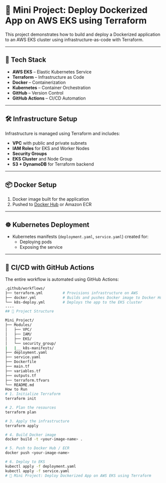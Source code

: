 # 🚀 Mini Project: Deploy Dockerized App on AWS EKS using Terraform

This project demonstrates how to build and deploy a Dockerized application to an AWS EKS cluster using infrastructure-as-code with Terraform.

---

## 🧰 Tech Stack

- **AWS EKS** – Elastic Kubernetes Service
- **Terraform** – Infrastructure as Code
- **Docker** – Containerization
- **Kubernetes** – Container Orchestration
- **GitHub** – Version Control
- **GitHub Actions** – CI/CD Automation

---

## 🛠️ Infrastructure Setup

Infrastructure is managed using Terraform and includes:

- **VPC** with public and private subnets
- **IAM Roles** for EKS and Worker Nodes
- **Security Groups**
- **EKS Cluster** and Node Group
- **S3 + DynamoDB** for Terraform backend

---

## 📦 Docker Setup

1. Docker image built for the application
2. Pushed to [Docker Hub](https://hub.docker.com/) or Amazon ECR

---

## ☸️ Kubernetes Deployment

- Kubernetes manifests (`deployment.yaml`, `service.yaml`) created for:
  - Deploying pods
  - Exposing the service

---
## 🤖 CI/CD with GitHub Actions

The entire workflow is automated using GitHub Actions:

```bash
.github/workflows/
├── terraform.yml         # Provisions infrastructure on AWS
├── docker.yml            # Builds and pushes Docker image to Docker Hub
└── k8s-deploy.yml        # Deploys the app to the EKS cluster
----
## 📂 Project Structure

Mini_Project/
├── Modules/
│   ├── VPC/
│   ├── IAM/
│   ├── EKS/
│   └── security_group/
|   |__ k8s-manifests/
├── deployment.yaml
├── service.yaml
├── Dockerfile
├── main.tf
├── variables.tf
├── outputs.tf
├── terraform.tfvars
└── README.md
How to Run
# 1. Initialize Terraform
terraform init

# 2. Plan the resources
terraform plan

# 3. Apply the infrastructure
terraform apply

# 4. Build Docker image
docker build -t <your-image-name> .

# 5. Push to Docker Hub / ECR
docker push <your-image-name>

# 6. Deploy to EKS
kubectl apply -f deployment.yaml
kubectl apply -f service.yaml
# 🚀 Mini Project: Deploy Dockerized App on AWS EKS using Terraform









